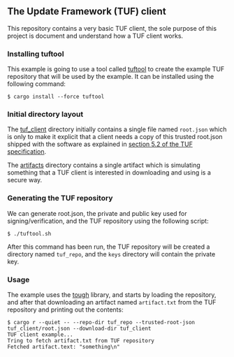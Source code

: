 ## The Update Framework (TUF) client
This repository contains a very basic TUF client, the sole purpose of this
project is document and understand how a TUF client works.

### Installing tuftool
This example is going to use a tool called
[tuftool](https://github.com/awslabs/tough/tree/develop/tuftool) to create the
example TUF repository that will be used by the example. It can be installed
using the following command:
```console
$ cargo install --force tuftool
```

### Initial directory layout
The [tuf_client](./tuf_client) directory initially contains a single file named
`root.json` which is only to make it explicit that a client needs a copy of this
trusted root.json shipped with the software as explained in
[section 5.2 of the TUF specification](https://theupdateframework.github.io/specification/latest/index.html#load-trusted-root).

The [artifacts](./artifacts) directory contains a single artifact which is
simulating something that a TUF client is interested in downloading and using
is a secure way.

### Generating the TUF repository
We can generate root.json, the private and public key used for
signing/verification, and the TUF repository using the following script:
```console
$ ./tuftool.sh
```
After this command has been run, the TUF repository will be created a directory
named `tuf_repo`, and the `keys` directory will contain the private key.

### Usage
The example uses the [tough](https://crates.io/crates/tough) library, and
starts by loading the repository, and after that downloading an artifact
named `artifact.txt` from the TUF repository and printing out the contents:
```console
$ cargo r --quiet -- --repo-dir tuf_repo --trusted-root-json tuf_client/root.json --download-dir tuf_client
TUF client example...
Tring to fetch artifact.txt from TUF repository
Fetched artifact.text: "something\n"
```
